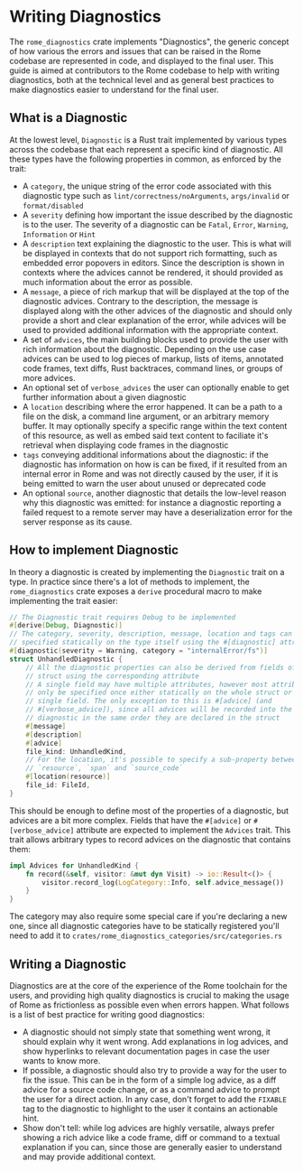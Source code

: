 # Writing Diagnostics

The `rome_diagnostics` crate implements "Diagnostics", the generic concept of
how various the errors and issues that can be raised in the Rome codebase are
represented in code, and displayed to the final user. This guide is aimed at
contributors to the Rome codebase to help with writing diagnostics, both at the
technical level and as general best practices to make diagnostics easier to
understand for the final user.

## What is a Diagnostic

At the lowest level, `Diagnostic` is a Rust trait implemented by various types
across the codebase that each represent a specific kind of diagnostic. All
these types have the following properties in common, as enforced by the trait:

- A `category`, the unique string of the error code associated with this
diagnostic type such as `lint/correctness/noArguments`, `args/invalid` or
`format/disabled`
- A `severity` defining how important the issue described by the diagnostic is
to the user. The severity of a diagnostic can be `Fatal`, `Error`, `Warning`,
`Information` or `Hint`
- A `description` text explaining the diagnostic to the user. This is what will
be displayed in contexts that do not support rich formatting, such as embedded
error popovers in editors. Since the description is shown in contexts where the
advices cannot be rendered, it should provided as much information about the
error as possible.
- A `message`, a piece of rich markup that will be displayed at the top of the
diagnostic advices. Contrary to the description, the message is displayed along
with the other advices of the diagnostic and should only provide a short and
clear explanation of the error, while advices will be used to provided
additional information with the appropriate context.
- A set of `advices`, the main building blocks used to provide the user with
rich information about the diagnostic. Depending on the use case advices can be
used to log pieces of markup, lists of items, annotated code frames, text diffs,
Rust backtraces, command lines, or groups of more advices.
- An optional set of `verbose_advices` the user can optionally enable to get
further information about a given diagnostic
- A `location` describing where the error happened. It can be a path to a file
on the disk, a command line argument, or an arbitrary memory buffer. It may
optionally specify a specific range within the text content of this resource,
as well as embed said text content to faciliate it's retrieval when displaying
code frames in the diagnostic
- `tags` conveying additional informations about the diagnostic: if the
diagnostic has information on how is can be fixed, if it resulted from an
internal error in Rome and was not directly caused by the user, if it is being
emitted to warn the user about unused or deprecated code
- An optional `source`, another diagnostic that details the low-level reason
why this diagnostic was emitted: for instance a diagnostic reporting a failed
request to a remote server may have a deserialization error for the server
response as its cause.

## How to implement Diagnostic

In theory a diagnostic is created by implementing the `Diagnostic` trait on a
type. In practice since there's a lot of methods to implement, the
`rome_diagnostics` crate exposes a `derive` procedural macro to make
implementing the trait easier:

```rust
// The Diagnostic trait requires Debug to be implemented
#[derive(Debug, Diagnostic)]
// The category, severity, description, message, location and tags can be
// specified statically on the type itself using the #[diagnostic] attribute
#[diagnostic(severity = Warning, category = "internalError/fs")]
struct UnhandledDiagnostic {
    // All the diagnostic properties can also be derived from fields of the
    // struct using the corresponding attribute
    // A single field may have multiple attributes, however most attributes can
    // only be specified once either statically on the whole struct or on a
    // single field. The only exception to this is #[advice] (and
    // #[verbose_advice]), since all advices will be recorded into the
    // diagnostic in the same order they are declared in the struct
    #[message]
    #[description]
    #[advice]
    file_kind: UnhandledKind,
    // For the location, it's possible to specify a sub-property between
    // `resource`, `span` and `source_code`
    #[location(resource)]
    file_id: FileId,
}
```

This should be enough to define most of the properties of a diagnostic, but
advices are a bit more complex. Fields that have the `#[advice]` or
`#[verbose_advice]` attribute are expected to implement the `Advices` trait.
This trait allows arbitrary types to record advices on the diagnostic that
contains them:

```rust
impl Advices for UnhandledKind {
    fn record(&self, visitor: &mut dyn Visit) -> io::Result<()> {
        visitor.record_log(LogCategory::Info, self.advice_message())
    }
}
```

The category may also require some special care if you're declaring a new one,
since all diagnostic categories have to be statically registered you'll need to
add it to `crates/rome_diagnostics_categories/src/categories.rs`

## Writing a Diagnostic

Diagnostics are at the core of the experience of the Rome toolchain for the
users, and providing high quality diagnostics is crucial to making the usage of
Rome as frictionless as possible even when errors happen. What follows is a
list of best practice for writing good diagnostics:

- A diagnostic should not simply state that something went wrong, it should
explain why it went wrong. Add explanations in log advices, and show hyperlinks
to relevant documentation pages in case the user wants to know more.
- If possible, a diagnostic should also try to provide a way for the user to
fix the issue. This can be in the form of a simple log advice, as a diff advice
for a source code change, or as a command advice to prompt the user for a
direct action. In any case, don't forget to add the `FIXABLE` tag to the
diagnostic to highlight to the user it contains an actionable hint.
- Show don't tell: while log advices are highly versatile, always prefer
showing a rich advice like a code frame, diff or command to a textual
explanation if you can, since those are generally easier to understand and may
provide additional context.
